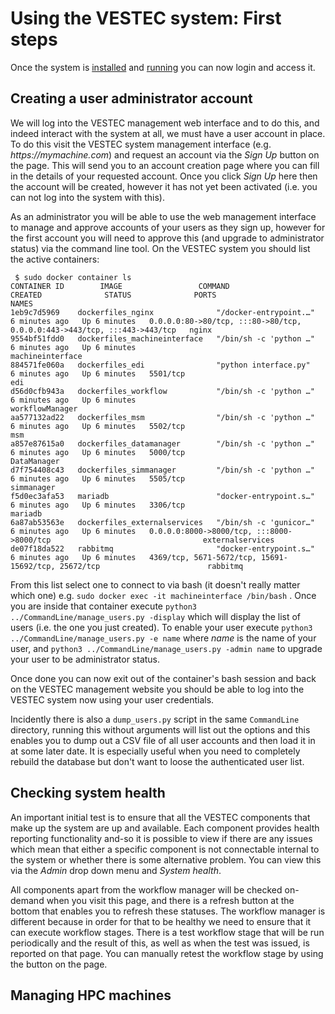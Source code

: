# Using the VESTEC system: First steps

Once the system is [installed](https://github.com/VESTEC-EU/vestec-system/blob/main/Docs/install.md) and [running](https://github.com/VESTEC-EU/vestec-system/blob/main/Docs/build_run.md) you can now login and access it.

## Creating a user administrator account 

We will log into the VESTEC management web interface and to do this, and indeed interact with the system at all, we must have a user account in place. To do this visit the VESTEC system management interface (e.g. _https://mymachine.com_) and request an account via the _Sign Up_ button on the page. This will send you to an account creation page where you can fill in the details of your requested account. Once you click _Sign Up_ here then the account will be created, however it has not yet been activated (i.e. you can not log into the system with this).

As an administrator you will be able to use the web management interface to manage and approve accounts of your users as they sign up, however for the first account you will need to approve this (and upgrade to administrator status) via the command line tool. On the VESTEC system you should list the active containers:

```
 $ sudo docker container ls
CONTAINER ID        IMAGE                 COMMAND                  CREATED              STATUS              PORTS                                      NAMES
1eb9c7d5969    dockerfiles_nginx              "/docker-entrypoint.…"   6 minutes ago   Up 6 minutes   0.0.0.0:80->80/tcp, :::80->80/tcp, 0.0.0.0:443->443/tcp, :::443->443/tcp   nginx
9554bf51fdd0   dockerfiles_machineinterface   "/bin/sh -c 'python …"   6 minutes ago   Up 6 minutes                                                                              machineinterface
884571fe060a   dockerfiles_edi                "python interface.py"    6 minutes ago   Up 6 minutes   5501/tcp                                                                   edi
d56d0cfb943a   dockerfiles_workflow           "/bin/sh -c 'python …"   6 minutes ago   Up 6 minutes                                                                              workflowManager
aa577132ad22   dockerfiles_msm                "/bin/sh -c 'python …"   6 minutes ago   Up 6 minutes   5502/tcp                                                                   msm
a857e87615a0   dockerfiles_datamanager        "/bin/sh -c 'python …"   6 minutes ago   Up 6 minutes   5000/tcp                                                                   DataManager
d7f754408c43   dockerfiles_simmanager         "/bin/sh -c 'python …"   6 minutes ago   Up 6 minutes   5505/tcp                                                                   simmanager
f5d0ec3afa53   mariadb                        "docker-entrypoint.s…"   6 minutes ago   Up 6 minutes   3306/tcp                                                                   mariadb
6a87ab53563e   dockerfiles_externalservices   "/bin/sh -c 'gunicor…"   6 minutes ago   Up 6 minutes   0.0.0.0:8000->8000/tcp, :::8000->8000/tcp                                  externalservices
de07f18da522   rabbitmq                       "docker-entrypoint.s…"   6 minutes ago   Up 6 minutes   4369/tcp, 5671-5672/tcp, 15691-15692/tcp, 25672/tcp                        rabbitmq

```
From this list select one to connect to via bash (it doesn't really matter which one) e.g. `sudo docker exec -it machineinterface /bin/bash` . Once you are inside that container execute `python3 ../CommandLine/manage_users.py -display` which will display the list of users (i.e. the one you just created). To enable your user execute `python3 ../CommandLine/manage_users.py -e name` where _name_ is the name of your user, and `python3 ../CommandLine/manage_users.py -admin name` to upgrade your user to be administrator status.

Once done you can now exit out of the container's bash session and back on the VESTEC management website you should be able to log into the VESTEC system now using your user credentials.

Incidently there is also a `dump_users.py` script in the same `CommandLine` directory, running this without arguments will list out the options and this enables you to dump out a CSV file of all user accounts and then load it in at some later date. It is especially useful when you need to completely rebuild the database but don't want to loose the authenticated user list.

## Checking system health

An important initial test is to ensure that all the VESTEC components that make up the system are up and available. Each component provides health reporting functionality and-so it is possible to view if there are any issues which mean that either a specific component is not connectable internal to the system or whether there is some alternative problem. You can view this via the _Admin_ drop down menu and _System health_.

All components apart from the workflow manager will be checked on-demand when you visit this page, and there is a refresh button at the bottom that enables you to refresh these statuses. The workflow manager is different because in order for that to be healthy we need to ensure that it can execute workflow stages. There is a test workflow stage that will be run periodically and the result of this, as well as when the test was issued, is reported on that page. You can manually retest the workflow stage by using the button on the page.

## Managing HPC machines

